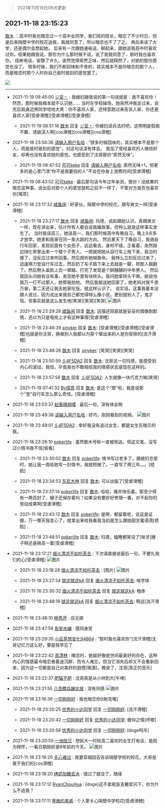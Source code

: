 > 2021年11月19日09点更新
<link rel="stylesheet" href="https://cdn.jsdelivr.net/gh/taotie6/sampleJSON@main/css/photo_show.css">
<meta name="referrer" content="no-referrer" />


 ## 2021-11-18 23:15:23 

 [㪚木](https://www.coolapk.com/feed/31564826?shareKey=NDM5ZWZlZWQ4NjE0NjE5Njc4MDc~) ：高中时我也暗恋过一个高中女同学，我们班的班长，暗恋了不少时日，但是后来隔壁中学的校花追我，我就同意了，所以暗恋也不了了之。
再后来读了大学，还是偶尔会想起她。
后来有一次跟她通电话，聊起来，跟她说我高中时喜欢过你。结果她跟我说，那你为什么那时候不说，说了我就同意了，那时我也喜欢你<!--break-->。
挂断电话，安静了许久，突然觉得索然乏味，然后就释然了，对她的那份感觉也没了。
很多时候，我们不断回味和不舍的，其实根本不是你暗恋的那个人，而是暗恋时那个人时你自己彼时彼刻的感觉罢了。 

<div class="album">
<img class="img-item" src="https://image.coolapk.com/feed/2019/0414/11/1081091_1555210962_859@350x178.gif" />
</div>

 ------- 

- 2021-11-19 08:45:00 [ジ衮丶](uid=494451) : 我媳妇跟我说的第一句话就是：我不喜欢你！
然而，那时候我根本就不认识她……
当时在学校操场，她突然冲我走过来，说完后我身边男同学哈哈大笑：你不喜欢人家，还特意跑过来告诉人家，你还是喜欢人家[受虐滑稽][受虐滑稽][受虐滑稽] 

    - 2021-11-19 08:51:16 [㪚木](uid=1081091) 回复 [ジ衮丶](uid=494451): 你媳妇读兵法的吧，这明明是假痴不癫、诱敌深入啊[cos滑稽][cos滑稽][cos滑稽] 

- 2021-11-18 23:56:36 [请输入用户名哈](uid=2793679) : “很多时候回味的，其实根本不是那个人，而是彼时彼刻的感觉”，对这句话深有体会。
我加了曾经喜欢的人微信好友，却再也没有喜欢她的感觉。也感受到了沈哥那份“索然无味”。 

    - 2021-11-19 08:47:52 [可可keke](uid=2190423) 回复 [请输入用户名哈](uid=2793679): 索然无味+1，但更多的是心里门清“你不是我要找的人”不会在你身上浪费时间[受虐滑稽] 

- 2021-11-19 08:43:52 [可可keke](uid=2190423) : 最后那句话今年过年亲测，很对！没结果的暗恋这种事，说出后对那个人的感觉就和之前不一样了，不管对方是否也喜欢你[喝茶] 

- 2021-11-18 23:17:32 [咸鱼闲](uid=3783511) : 好家伙，隔壁中学的校花，跟写爽文一样[受虐滑稽] 

    - 2021-11-18 23:27:17 [㪚木](uid=1081091) 回复 [咸鱼闲](uid=3783511): 玛德，说起跟她认识，真跟爽文一样，现在讲出来，估计所有人都会说我编故事。但特么就是这样事实发生了。
当时我读高三，她读高一，我们那时候高中有晚自习，晚上9点多才放学。她家和我家在同一条大路的方向。
然后某天下了晚自习，我骑自行车回家，发现前面有个女孩子，远远看去，身材不错。正看着<!--break-->，突然路边绿化带里出来一个矮个子男人，一把就把她从自行车上拖下来，我当时傻了，没反应过来咋回事。然后就听她喊救命。
我特么立刻反应过来了，迅速用力登自行车过去，然后扔了车子跳下来上去就是一脚，把那人踹翻了。然后劈头盖脸上去一顿踹。打完了发现是个醉醺醺的中年男人。
然后我回头问她有没有事，发现她手里有块转头。我问她拿转头干嘛，她说怕我万一打不过那人，她帮我拍他。
然后我就送她回家了，她老妈对我千恩万谢，第二天还让我去她家吃饭。就这样认识了。
说实话，这事我基本没跟人说过，因为说出来我自己都觉得特么像小说，更别提别人了，鬼才信。但事实就是这么发生地[笑哭][笑哭][笑哭] ![图片](https://image.coolapk.com/feed/2018/1217/07/1081091_1545003920_5732@216x196.gif)

    - 2021-11-18 23:29:28 [咸鱼闲](uid=3783511) 回复 [㪚木](uid=1081091): 这描述简直就是妥妥的偶像剧剧情，还以为只是电视上才有这种事情[受虐滑稽] 

    - 2021-11-18 23:46:39 [sinyker](uid=684334) 回复 [㪚木](uid=1081091): [受虐滑稽][受虐滑稽][受虐滑稽]也就是你沈哥，换做别人我都以为那个窜出来的人是你安排的[流汗滑稽] 

    - 2021-11-18 23:48:26 [㪚木](uid=1081091) 回复 [sinyker](uid=684334): [笑哭][笑哭][笑哭] 

    - 2021-11-18 23:50:59 [彡4F5DA2](uid=983185) 回复 [㪚木](uid=1081091): 沈哥这一句玛德，能感受到内心的波动，我信，毕竟我也不敢相信我的情感状态是现在这样的。 

    - 2021-11-18 23:57:58 [㪚木](uid=1081091) 回复 [彡4F5DA2](uid=983185): 人生就像一块巧克力嘛[笑哭] 

    - 2021-11-19 07:41:32 [By情意](uid=2227064) 回复 [㪚木](uid=1081091): 是这个“蹬”啦，我是说那个“登”自行车怎么那么奇怪。[受虐滑稽] 

- 2021-11-18 23:53:37 [赵客缦胡嘤](uid=2186376) : 最后一句，深有体会啊 

- 2021-11-18 23:49:38 [请输入用户名哈](uid=2793679) : 好巧，刚刚看到的视频。 ![图片](https://image.coolapk.com/feed/2021/1118/23/2793679_b01296d4_0576_0238_761@2400x1080.png)

- 2021-11-18 23:49:01 [彡4F5DA2](uid=983185) : 幸好我没有追过女生，都是女生先暗示的我。 

- 2021-11-18 23:28:10 [pokerlife](uid=575409) : 虽然㪚木号称一直被倒追。但这文笔，没写过小情书我不信[偷看] 

    - 2021-11-18 23:30:02 [㪚木](uid=1081091) 回复 [pokerlife](uid=575409): 情书写过老多了。跟媳妇恋爱时，她让我一周给她写一封情书，我就照做了。一直写了两三年。。。[捂脸] 

    - 2021-11-18 23:34:53 [东尼大林](uid=1612569) 回复 [㪚木](uid=1081091): 可以出版了[受虐滑稽] 

    - 2021-11-18 23:37:14 [pokerlife](uid=575409) 回复 [㪚木](uid=1081091): 哈哈，痛并快乐着。那至少得有一两百封了，嫂子还保存着吗？如果没有要好好修理一番，对不起你的劳动成果啊[受虐滑稽] 

    - 2021-11-18 23:43:12 [㪚木](uid=1081091) 回复 [pokerlife](uid=575409): 是啊，都留着呢，说这是证据，万一哪天我变心了，就拿出来给我看我当初是怎么跟她甜言蜜语滴[捂脸] 

    - 2021-11-18 23:48:51 [pokerlife](uid=575409) 回复 [㪚木](uid=1081091): 玛德，瞌睡都笑没了[呲牙]嫂子啊还是棋高一着[受虐滑稽] 

- 2021-11-18 23:17:21 [烟火清凉不如吃茶去](uid=4279524) : 下次请直接说最后一句，不要扎我们的心[受虐滑稽] ![图片](https://image.coolapk.com/feed/2021/1118/23/4279524_ab1c787b_8639_8804_795@1080x2376.jpeg)

    - 2021-11-18 23:18:28 [烟火清凉不如吃茶去](uid=4279524) : [图片] ![图片](https://image.coolapk.com/feed/2021/1118/23/4279524_4135f9fd_8707_6829_747@1002x1975.jpeg)

    - 2021-11-18 23:27:34 [就这就这kA](uid=12321265) 回复 [烟火清凉不如吃茶去](uid=4279524): 啥字体 

    - 2021-11-18 23:30:32 [烟火清凉不如吃茶去](uid=4279524) 回复 [就这就这kA](uid=12321265): 粗体 

    - 2021-11-18 23:48:19 [就这就这kA](uid=12321265) 回复 [烟火清凉不如吃茶去](uid=4279524): 啊这[流汗滑稽] 

- 2021-11-18 23:48:10 [杨秀芹](uid=1849145) : 店无砸 

- 2021-11-18 23:47:59 [告安水编](uid=1211710) : 感同身受 

- 2021-11-18 23:29:35 [小豆芽想变化94664](uid=5184191) : “那时我也喜欢你”[流汗滑稽]沈哥记忆力这么好，要是我早忘了 

- 2021-11-18 23:22:42 [高清林](uid=8114305) : 暗恋时，她就好像是世间最美好的存在，这种内心的情感最令暗恋者着迷沉醉，而令人难忘，但当它消失后却又不会重新回来，因为这一切都是自己对美好的遐想[喝酒]，晚安了，沈哥[真正的音乐] 

- 2021-11-18 23:22:37 [肥猫不肥](uid=1423929) : 沈哥真是从小帅到大[牛啤] 

- 2021-11-18 23:21:55 [八百膘兵蹦北坡](uid=1105274) : 深有同感 ![图片](https://image.coolapk.com/feed/2021/1118/23/1105274_51fa449a_8914_9287_816@640x640.jpeg)

- 2021-11-18 23:16:36 [一切刚刚好](uid=701389) : 我也暗恋你[t耐克嘴] 

    - 2021-11-18 23:20:25 [优秀的小达同学](uid=3114536) 回复 [一切刚刚好](uid=701389): [流汗滑稽] 

    - 2021-11-18 23:20:42 [一切刚刚好](uid=701389) 回复 [优秀的小达同学](uid=3114536): 敬仰之情[哼唧] 

    - 2021-11-18 23:20:58 [优秀的小达同学](uid=3114536) 回复 [一切刚刚好](uid=701389): [doge呵斥] 

- 2021-11-18 23:20:55 [一洲陆沉](uid=889471) : 想起大一时给高二喜欢的女生打电话，是因为释怀，一看日期刚好是6年前的今天。 ![图片](https://image.coolapk.com/feed/2021/1118/23/889471_23d53383_8855_09_742@1080x1850.jpeg)

- 2021-11-18 23:19:20 [无心难过](uid=3681127) : 我要穿越回去告诉隔壁学校的校花，大哥是属于我们的[cos滑稽] 

- 2021-11-18 23:18:20 [烤奶加糖去冰](uid=739362) : 错过了就没了，随缘 

- 2021-11-18 23:17:12 [RyanChouHua](uid=644156) : [doge]这不拿瓶急支糖浆问下，你为什么不追我？ 

- 2021-11-18 23:17:11 [卑微的弟弟](uid=2993985) : 个人更关心隔壁中学校花[受虐滑稽] 

